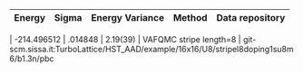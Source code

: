 |       Energy          |  Sigma          | Energy Variance  |  Method                                                          | Data repository                |
| ----------------------| ----------------| -----------------|------------------------------------------------------------------|------------------------------- |

 |   -214.496512   |   .014848   |    2.19(39)   | VAFQMC stripe length=8 | git-scm.sissa.it:TurboLattice/HST_AAD/example/16x16/U8/stripel8doping1su8m6/b1.3n/pbc 
